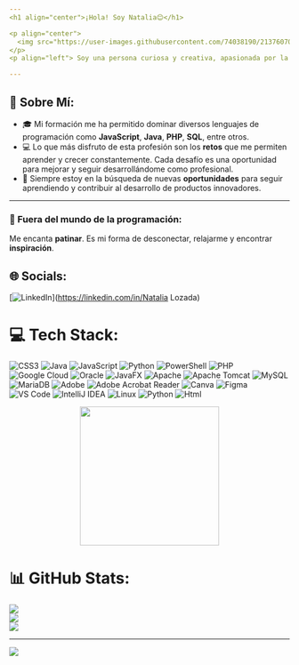 ```yaml
---
<h1 align="center">¡Hola! Soy Natalia😊</h1>

<p align="center">
  <img src="https://user-images.githubusercontent.com/74038190/213760705-0d5bf320-4f43-4352-b74b-0889ae726bf7.gif" width="300">
</p>
<p align="left"> Soy una persona curiosa y creativa, apasionada por la tecnología y el desarrollo de soluciones digitales que mejoren la vida de las personas. Como Técnica Superior en Desarrollo de Aplicaciones Multiplataforma, me encanta crear aplicaciones que funcionen de manera fluida y atractiva en múltiples dispositivos y plataformas. </p>

---
```

## 🌟 Sobre Mí:
- 🎓 Mi formación me ha permitido dominar diversos lenguajes de programación como **JavaScript**, **Java**, **PHP**, **SQL**, entre otros.
- 💻 Lo que más disfruto de esta profesión son los **retos** que me permiten aprender y crecer constantemente. Cada desafío es una oportunidad para mejorar y seguir desarrollándome como profesional.
- 🎯 Siempre estoy en la búsqueda de nuevas **oportunidades** para seguir aprendiendo y contribuir al desarrollo de productos innovadores.

---

### 🌈 Fuera del mundo de la programación:
Me encanta **patinar**. Es mi forma de desconectar, relajarme y encontrar **inspiración**.


## 🌐 Socials:
[![LinkedIn](https://img.shields.io/badge/LinkedIn-%230077B5.svg?logo=linkedin&logoColor=white)](https://linkedin.com/in/Natalia Lozada) 

# 💻 Tech Stack:
![CSS3](https://img.shields.io/badge/css3-%231572B6.svg?style=for-the-badge&logo=css3&logoColor=white) ![Java](https://img.shields.io/badge/java-%23ED8B00.svg?style=for-the-badge&logo=openjdk&logoColor=white) ![JavaScript](https://img.shields.io/badge/javascript-%23323330.svg?style=for-the-badge&logo=javascript&logoColor=%23F7DF1E) ![Python](https://img.shields.io/badge/python-3670A0?style=for-the-badge&logo=python&logoColor=ffdd54) ![PowerShell](https://img.shields.io/badge/PowerShell-%235391FE.svg?style=for-the-badge&logo=powershell&logoColor=white) ![PHP](https://img.shields.io/badge/php-%23777BB4.svg?style=for-the-badge&logo=php&logoColor=white) ![Google Cloud](https://img.shields.io/badge/GoogleCloud-%234285F4.svg?style=for-the-badge&logo=google-cloud&logoColor=white) ![Oracle](https://img.shields.io/badge/Oracle-F80000?style=for-the-badge&logo=oracle&logoColor=white) ![JavaFX](https://img.shields.io/badge/javafx-%23FF0000.svg?style=for-the-badge&logo=javafx&logoColor=white) ![Apache](https://img.shields.io/badge/apache-%23D42029.svg?style=for-the-badge&logo=apache&logoColor=white) ![Apache Tomcat](https://img.shields.io/badge/apache%20tomcat-%23F8DC75.svg?style=for-the-badge&logo=apache-tomcat&logoColor=black) ![MySQL](https://img.shields.io/badge/mysql-4479A1.svg?style=for-the-badge&logo=mysql&logoColor=white) ![MariaDB](https://img.shields.io/badge/MariaDB-003545?style=for-the-badge&logo=mariadb&logoColor=white) ![Adobe](https://img.shields.io/badge/adobe-%23FF0000.svg?style=for-the-badge&logo=adobe&logoColor=white) ![Adobe Acrobat Reader](https://img.shields.io/badge/Adobe%20Acrobat%20Reader-EC1C24.svg?style=for-the-badge&logo=Adobe%20Acrobat%20Reader&logoColor=white) ![Canva](https://img.shields.io/badge/Canva-%2300C4CC.svg?style=for-the-badge&logo=Canva&logoColor=white) ![Figma](https://img.shields.io/badge/figma-%23F24E1E.svg?style=for-the-badge&logo=figma&logoColor=white)
![VS Code](http://img.shields.io/badge/-VS%20Code-black?style=flat-square&logo=visualstudiocode&logoColor=3aa7f2)
![IntelliJ IDEA](http://img.shields.io/badge/-IntelliJ%20IDEA-black?style=flat-square&logo=intellijidea&logoColor=white)
![Linux](http://img.shields.io/badge/-Linux-fad134?style=flat-square&logo=linux&logoColor=black)
![Python](http://img.shields.io/badge/-Python-346e9e?style=flat-square&logo=python&logoColor=white)
![Html](http://img.shields.io/badge/-Html-e24c27?style=flat-square&logo=html5&logoColor=white)

<p align="center">
<img src="https://user-images.githubusercontent.com/74038190/219923809-b86dc415-a0c2-4a38-bc88-ad6cf06395a8.gif" width="250">
</p>




# 📊 GitHub Stats:
![](https://github-readme-stats.vercel.app/api?username=natalialozada&theme=dark&hide_border=false&include_all_commits=false&count_private=true)<br/>
![](https://github-readme-streak-stats.herokuapp.com/?user=natalialozada&theme=dark&hide_border=false)<br/>
![](https://github-readme-stats.vercel.app/api/top-langs/?username=natalialozada&theme=dark&hide_border=false&include_all_commits=false&count_private=true&layout=compact)

---
[![](https://visitcount.itsvg.in/api?id=natalialozada&icon=0&color=0)](https://visitcount.itsvg.in)

<!-- Proudly created with GPRM ( https://gprm.itsvg.in ) -->

